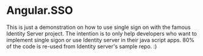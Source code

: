# Angular.SSO

This is just a demonstration on how to use single sign on with the famous Identity Server project.
The intention is to only help developers who want to implement single sigon or use Identity server in their java script apps.
80% of the code is re-used from Identity server's sample repo. :)
